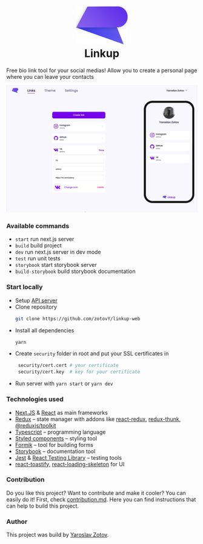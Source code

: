 <h1 align="center">
	<img src="https://github.com/zotovY/linkup-web/blob/master/.github/logo.png?raw=true" height="100px" />
	<br/>
	Linkup
</h1>


Free bio link tool for your social medias! Allow you to create a personal page where you 
can leave your contacts

![Linkup preview](./.github/screenshot.png)

### Available commands

- ``start`` run next.js server
- ``build`` build project
- ``dev`` run next.js server in dev mode
- ``test`` run unit tests
- ``storybook`` start storybook server
- ``build-storybook`` build storybook documentation

### Start locally

- Setup [API server](https://github.com/zotovY/linkup-api)
- Clone repository
  ```bash
  git clone https://github.com/zotovY/linkup-web
  ```
- Install all dependencies
  ```bash
  yarn
  ``` 
- Create ``security`` folder in root and put your SSL certificates in
   ```bash
    security/cert.cert # your certificate
    security/cert.key  # key for your certificate 
   ```
- Run server with ``yarn start`` or ``yarn dev``


### Technologies used 
 - [Next.JS](https://nextjs.org/) & [React](https://reactjs.org/) as main frameworks
 - [Redux](https://redux.js.org/) – state manager with addons like [react-redux](), [redux-thunk](https://github.com/reduxjs/redux-thunk), [@reduxjs/toolkit](https://github.com/reduxjs/redux-toolkit)
 - [Typescript](https://www.typescriptlang.org/)  – programming language
 - [Styled components](https://github.com/styled-components/styled-components) – styling tool
 - [Formik](https://github.com/formium/formik) – tool for building forms
 - [Storybook](https://storybook.js.org/) – documentation tool
 - [Jest](https://github.com/facebook/jest) & [React Testing Library](https://testing-library.com/docs/react-testing-library/intro/) – testing tools
 - [react-toastify](https://github.com/fkhadra/react-toastify), [react-loading-skeleton](https://github.com/dvtng/react-loading-skeleton) for UI

### Contribution
Do you like this project? Want to contribute and make it cooler? 
You can easily do it! First, check 
[contribution.md](https://github.com/zotovY/linkup-web/blob/main/contribution.md). 
Here you can find instructions that can help to build this project. 

### Author
This project was build by [Yaroslav Zotov](https://linktr.ee/zotovy).

